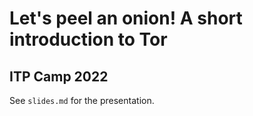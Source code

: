# Let's peel an onion! A short introduction to Tor
## ITP Camp 2022

See `slides.md` for the presentation.
